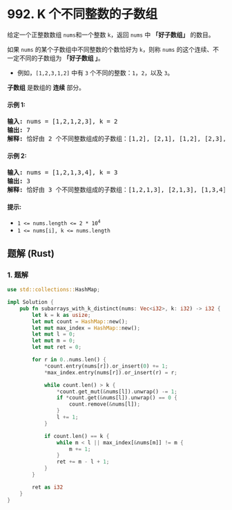 # 992. K 个不同整数的子数组
给定一个正整数数组 `nums`和一个整数 `k`，返回 `nums` 中 **「好子数组」** 的数目。

如果 `nums` 的某个子数组中不同整数的个数恰好为 `k`，则称 `nums` 的这个连续、不一定不同的子数组为 **「好子数组 」**。

* 例如，`[1,2,3,1,2]` 中有 `3` 个不同的整数：`1`，`2`，以及 `3`。

**子数组** 是数组的 **连续** 部分。

#### 示例 1:
<pre>
<strong>输入:</strong> nums = [1,2,1,2,3], k = 2
<strong>输出:</strong> 7
<strong>解释:</strong> 恰好由 2 个不同整数组成的子数组：[1,2], [2,1], [1,2], [2,3], [1,2,1], [2,1,2], [1,2,1,2].
</pre>

#### 示例 2:
<pre>
<strong>输入:</strong> nums = [1,2,1,3,4], k = 3
<strong>输出:</strong> 3
<strong>解释:</strong> 恰好由 3 个不同整数组成的子数组：[1,2,1,3], [2,1,3], [1,3,4].
</pre>

#### 提示:
* <code>1 <= nums.length <= 2 * 10<sup>4</sup></code>
* `1 <= nums[i], k <= nums.length`

## 题解 (Rust)

### 1. 题解
```Rust
use std::collections::HashMap;

impl Solution {
    pub fn subarrays_with_k_distinct(nums: Vec<i32>, k: i32) -> i32 {
        let k = k as usize;
        let mut count = HashMap::new();
        let mut max_index = HashMap::new();
        let mut l = 0;
        let mut m = 0;
        let mut ret = 0;

        for r in 0..nums.len() {
            *count.entry(nums[r]).or_insert(0) += 1;
            *max_index.entry(nums[r]).or_insert(r) = r;

            while count.len() > k {
                *count.get_mut(&nums[l]).unwrap() -= 1;
                if *count.get(&nums[l]).unwrap() == 0 {
                    count.remove(&nums[l]);
                }
                l += 1;
            }

            if count.len() == k {
                while m < l || max_index[&nums[m]] != m {
                    m += 1;
                }
                ret += m - l + 1;
            }
        }

        ret as i32
    }
}
```
